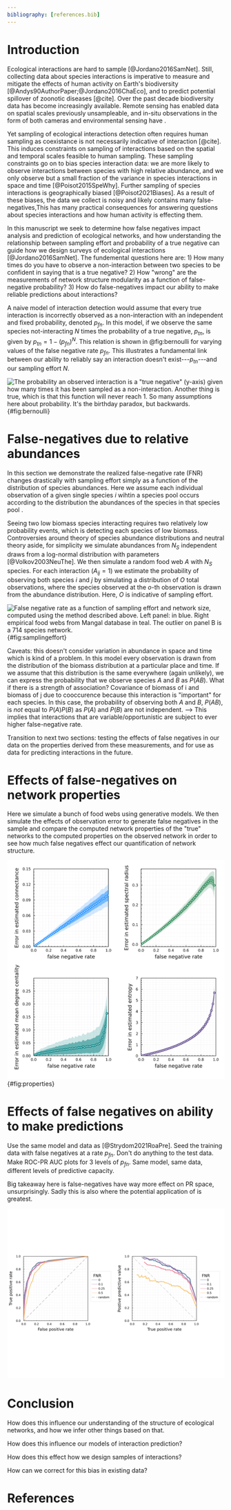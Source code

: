 ```yaml
---
bibliography: [references.bib]
---
```


# Introduction


Ecological interactions are hard to sample [@Jordano2016SamNet]. Still,
collecting data about species interactions is imperative to measure and mitigate
the effects of human activity on Earth's biodiversity
[@Andys90AuthorPaper;@Jordano2016ChaEco], and to predict potential spillover of
zoonotic diseases [@cite]. Over the past decade biodiversity data has become
increasingly available. Remote sensing has enabled data on spatial scales
previously unsampleable, and in-situ observations in the form of both cameras
and environmental sensing have .


Yet sampling of ecological interactions detection often requires human sampling
as coexistance is not necessarily indicative of interaction [@cite]. This
induces constraints on sampling of interactions based on the spatial and
temporal scales feasible to human sampling. These sampling constraints go on to
bias species interaction data: we are more likely to observe interactions
between species with high relative abundance, and we only observe but a small
fraction of the variance in species interactions in space and time
[@Poisot2015SpeWhy]. Further sampling of species interactions is geographically
biased [@Poisot2021Biases]. As a result of these biases, the data we collect is
noisy and likely contains many false-negatives,This has many practical
consequences for answering questions about species interactions and how human
activity is effecting them.

In this manuscript we seek to determine how false negatives impact analysis and
prediction of ecological networks, and how understanding the relationship
between sampling effort and probability of a true negative can guide how we
design surveys of ecological interactions [@Jordano2016SamNet]. The fundemental
questions here are: 1) How many times do you have to observe a non-interaction
between two species to be confident in saying that is a true negative? 2) How
"wrong" are the measurements of network structure modularity as a function of
false-negative probability? 3) How do false-negatives impact our ability to make
reliable predictions about interactions?


A naive model of interaction detection would assume that every true interaction
is incorrectly observed as a non-interaction with an independent and fixed
probability, denoted $p_{fn}$. In this model, if we observe the same species
not-interacting $N$ times the probability of a true negative, $p_{tn}$, is given
by $p_{tn} = 1 - (p_{fn})^N$. This relation is shown in @fig:bernoulli for
varying values of the false negative rate $p_{fn}$. This illustrates a
fundamental link between our ability to reliably say an interaction doesn't
exist---$p_{tn}$---and our sampling effort $N$.

![The probability an observed interaction is a "true negative" (y-axis) given
how many times it has been sampled as a non-interaction. Another thing is true,
which is that this function will never reach 1. So many assumptions here about
probability. It's the birthday paradox, but backwards.
](./figures/negative_binom.png){#fig:bernoulli}

# False-negatives due to relative abundances

In this section we demonstrate the realized false-negative rate (FNR) changes
drastically with sampling effort simply as a function of the distribution
of species abundances.
Here we assume each individual observation of a given single species $i$ wihtin
a species pool occurs according to the distribution the abundances of the species in that species pool .

Seeing two low biomass species
interacting requires two relatively low probability events, which is detecting
each species of low biomass.
Controversies around theory of species abundance distributions and neutral
theory aside, for simplicity we simulate abundances from $N_S$ independent draws
from a log-normal distribution with parameters [@Volkov2003NeuThe]. We then
simulate a random food web $A$ with $N_S$ species. For each interaction ($A_{ij}
= 1$) we estimate the probability of observing both species $i$ and $j$ by
simulating a distribution of $O$ total observations, where the species observed
at the $o$-th observation is drawn from the abundance distribution. Here, $O$ is
indicative of sampling effort.


![False negative rate as a function of sampling effort and network size, computed
using the method described above. Left panel:  in blue. Right empirical food webs from Mangal database in teal. The outlier on panel B is a 714 species network. ](./figures/samplingdist.png){#fig:samplingeffort}


Caveats: this doesn't consider variation in abundance in space and time which is
kind of a problem. In this model every observation is drawn from the
distribution of the biomass distribution at a particular place and time. If we
assume that this distribution is the same everywhere (again unlikely), we can
express the probability that we observe species $A$ and $B$ as $P(AB)$. What if
there is a strength of association? Covariance of biomass of i and biomass of j
due to cooccurence because this interaction is "important" for each species. In
this case, the probability of observing both $A$ and $B$, $P(AB)$, is _not_
equal to $P(A)P(B)$ as $P(A)$ and $P(B)$ are not independent. --> This implies
that interactions that are variable/opportunistic are subject to ever higher
false-negative rate.

Transition to next two sections: testing the effects of false negatives in our data
on the properties derived from these measurements, and for use as data for predicting
interactions in the future.

# Effects of false-negatives on network properties

Here we simulate a bunch of food webs using generative models.
We then simulate the effects of observation error to generate
false negatives in the sample and compare the computed network
properties of the "true" networks to the computed properties on
the observed network in order to see how much false negatives
effect our quantification of network structure.

![fig. 1$\sigma$ in first grad, 2$\sigma$ in second ](./figures/properties_error.png){#fig:properties}

# Effects of false negatives on ability to make predictions

Use the same model and data as [@Strydom2021RoaPre]. Seed the training
data with false negatives at a rate $p_{fn}$. Don't do anything to
the test data. Make ROC-PR AUC plots for 3 levels of $p_{fn}$. Same
model, same data, different levels of predictive capacity.

Big takeaway here is false-negatives have way more effect on
PR space, unsurprisingly. Sadly this is also where the potential application of
is greatest.

![fig](./figures/rocpr_falsenegatives.png)

# Conclusion

How does this influence our understanding of the structure of ecological
networks, and how we infer other things based on that.  

How does this influence our models of interaction prediction?

How does this effect how we design samples of interactions?

How can we correct for this bias in existing data?

# References
